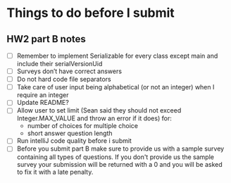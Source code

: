 # Things to do before I submit #

## HW2 part B notes ##

- [ ] Remember to implement Serializable for every class except main and include their serialVersionUid
- [ ] Surveys don’t have correct answers
- [ ] Do not hard code file separators
- [ ] Take care of user input being alphabetical (or not an integer) when I require an integer
- [ ] Update README?
- [ ] Allow user to set limit (Sean said they should not exceed Integer.MAX_VALUE and throw an error
  if it does) for:
    - number of choices for multiple choice
    - short answer question length
- [ ] Run intelliJ code quality before i submit
- [ ] Before you submit part B make sure to provide us with a sample survey containing all types of
  questions. If you don't provide us the sample survey your submission will be returned with a 0 and
  you will be asked to fix it with a late penalty.
